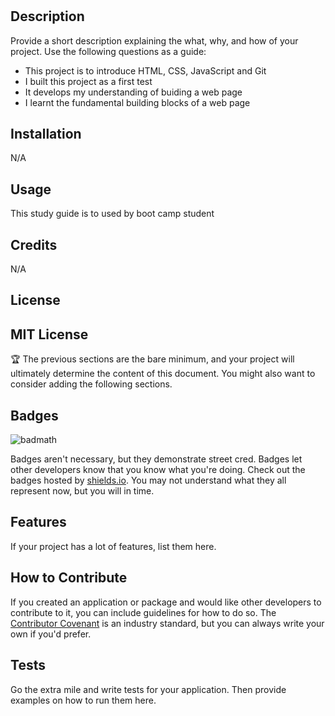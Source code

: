 # <Pre-work Study Guide>

## Description

Provide a short description explaining the what, why, and how of your project. Use the following questions as a guide:

- This project is to introduce HTML, CSS, JavaScript and Git
- I built this project as a first test 
- It develops my understanding of buiding a web page
- I learnt the fundamental building blocks of a web page


## Installation

N/A

## Usage

This study guide is to used by boot camp student

## Credits

N/A

## License

MIT License
---

🏆 The previous sections are the bare minimum, and your project will ultimately determine the content of this document. You might also want to consider adding the following sections.

## Badges

![badmath](https://img.shields.io/github/languages/top/nielsenjared/badmath)

Badges aren't necessary, but they demonstrate street cred. Badges let other developers know that you know what you're doing. Check out the badges hosted by [shields.io](https://shields.io/). You may not understand what they all represent now, but you will in time.

## Features

If your project has a lot of features, list them here.

## How to Contribute

If you created an application or package and would like other developers to contribute to it, you can include guidelines for how to do so. The [Contributor Covenant](https://www.contributor-covenant.org/) is an industry standard, but you can always write your own if you'd prefer.

## Tests

Go the extra mile and write tests for your application. Then provide examples on how to run them here.